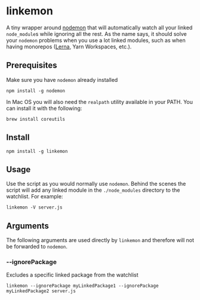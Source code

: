 linkemon
===========

A tiny wrapper around [nodemon](https://github.com/remy/nodemon) that will automatically 
watch all your linked `node_module`s while ignoring all the rest. As the name says, 
it should solve your `nodemon` problems when you use a lot linked modules, such as when 
having monorepos ([Lerna](https://github.com/lerna/lerna), Yarn Workspaces, etc.).

## Prerequisites

Make sure you have `nodemon` already installed

```
npm install -g nodemon
```

In Mac OS you will also need the `realpath` utility available in your PATH. You can install it with the following:

```
brew install coreutils
```

## Install
```
npm install -g linkemon 
```

## Usage

Use the script as you would normally use `nodemon`. Behind the scenes the script will add any 
linked module in the `./node_modules` directory to the watchlist. For example:

```
linkemon -V server.js
```

## Arguments

The following arguments  are used directly by `linkemon` and therefore will not be forwarded to `nodemon`.

### --ignorePackage

Excludes a specific linked package from the watchlist

```
linkemon --ignorePackage myLinkedPackage1 --ignorePackage myLinkedPackage2 server.js
```